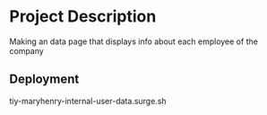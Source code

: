 # Project Description
Making an data page that displays info about each employee of the company

## Deployment

tiy-maryhenry-internal-user-data.surge.sh
